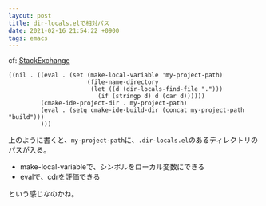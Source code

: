 ```yaml
---
layout: post
title: dir-locals.elで相対パス
date: 2021-02-16 21:54:22 +0900
tags: emacs
---
```



cf: [StackExchange](https://emacs.stackexchange.com/questions/26093/how-can-i-set-directory-local-variable-in-relative-to-dir-locals-el-file-locati)

```elisp
((nil . ((eval . (set (make-local-variable 'my-project-path)
                      (file-name-directory
                       (let ((d (dir-locals-find-file ".")))
                         (if (stringp d) d (car d))))))
         (cmake-ide-project-dir . my-project-path)
         (eval . (setq cmake-ide-build-dir (concat my-project-path "build")))
         )))
```

上のように書くと、`my-project-path`に、`.dir-locals.el`のあるディレクトリのパスが入る。

- make-local-variableで、シンボルをローカル変数にできる
- evalで、cdrを評価できる

という感じなのかね。
